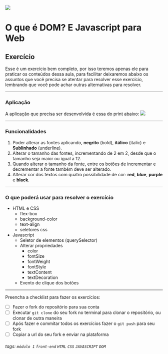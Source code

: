 ![](https://i.imgur.com/xG74tOh.png)

# O que é DOM? E Javascript para Web

## Exercício 

Esse é um exercício bem completo, por isso teremos apenas ele para praticar os  conteúdos dessa aula, para facilitar deixaremos abaixo os assuntos que você precisa se atentar para resolver esse exercício, lembrando que você pode achar outras alternativas para resolver.

---

### Aplicação

A aplicação que precisa ser desenvolvida é essa do print abaixo:
![](https://i.imgur.com/1ZtgRBv.png)

---

### Funcionalidades

1. Poder alterar as fontes aplicando, **negrito** (bold), **itálico** (italic) e **Sublinhado** (underline).
2. Alterar o tamanho das fontes, incrementando de 2 em 2, desde que o tamanho seja maior ou igual a 12.
3. Quando alterar o tamanho da fonte, entre os botões de incrementar e decrementar a fonte também deve ser alterado.
4. Alterar cor dos textos com quatro possibilidade de cor: **red**, **blue**, **purple** e **black**.

---

### O que poderá usar para resolver o exercício

- HTML e CSS
    - flex-box
    - background-color
    - text-align
    - seletores css
- Javascript
    - Seletor de elementos (querySelector)
    - Alterar propriedades
        - color
        - fontSize
        - fontWeight
        - fontStyle
        - textContent
        - textDecoration
    - Evento de clique dos botões

---

Preencha a checklist para fazer os exercícios:

-   [ ] Fazer o fork do repositório para sua conta
-   [ ] Executar `git clone` do seu fork no terminal para clonar o repositório, ou clonar de outra maneira
-   [ ] Após fazer e commitar todos os exercícios fazer o `git push` para seu fork
-   [ ] Copiar a url do seu fork e enviar na plataforma

###### tags: `módulo 1` `front-end` `HTML` `CSS` `JAVASCRIPT` `DOM`